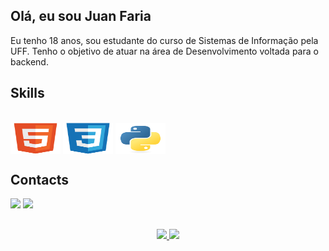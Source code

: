 ## Olá, eu sou Juan Faria 

Eu tenho 18 anos, sou estudante do curso de Sistemas de Informação pela UFF. Tenho o objetivo de atuar na área de Desenvolvimento voltada para o backend. 

## Skills
<div style="display: inline_block"><br>
  <img align="center" alt="Imagem-HTML" height="50" width="80" src="https://raw.githubusercontent.com/devicons/devicon/master/icons/html5/html5-original.svg">
  <img align="center" alt="Imagem-CSS" height="50" width="80" src="https://raw.githubusercontent.com/devicons/devicon/master/icons/css3/css3-original.svg">
  <img align="center" alt="Imagem-Python" height="50" width="80" src="https://raw.githubusercontent.com/devicons/devicon/master/icons/python/python-original.svg">
</div>
  
## Contacts
  
<div> 
  <a href = "mailto:juansfaria01@gmail.com"><img src="https://img.shields.io/badge/-Gmail-%23333?style=for-the-badge&logo=gmail&logoColor=white" target="_blank"></a>
  <a href="https://www.linkedin.com/in/juan-faria-9a1a25213" target="_blank"><img src="https://img.shields.io/badge/-LinkedIn-%230077B5?style=for-the-badge&logo=linkedin&logoColor=white" target="_blank"></a>  
</div>
  
##  
  
<div align="center">
  <a href="https://github.com/JuanFaria02">
  <img height="180em" src="https://github-readme-stats.vercel.app/api?username=JuanFaria02&show_icons=true&theme=dark&include_all_commits=true&count_private=true"/>
  <img height="180em" src="https://github-readme-stats.vercel.app/api/top-langs/?username=JuanFaria02&layout=compact&langs_count=7&theme=dark"/>
</div>

